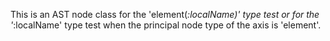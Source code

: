 This is an AST node class for the 'element(*:localName)' type test or for the '*:localName' type test when the principal node type of the axis is 'element'.